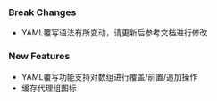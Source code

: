 ### Break Changes

- YAML覆写语法有所变动，请更新后参考文档进行修改

### New Features

- YAML覆写功能支持对数组进行覆盖/前置/追加操作
- 缓存代理组图标
